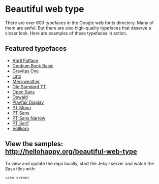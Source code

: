# Beautiful web type

There are over 600 typefaces in the Google web fonts directory. Many of them are awful. But there are also high-quality typefaces that deserve a closer look. Here are examples of these typefaces in action.

## Featured typefaces

* [Abril Fatface](http://www.google.com/webfonts/specimen/Abril+Fatface)
* [Gentium Book Basic](http://www.google.com/webfonts/specimen/Gentium+Book+Basic)
* [Gravitas One](http://www.google.com/webfonts/specimen/Gravitas+One)
* [Lato](http://www.google.com/webfonts/specimen/Lato)
* [Merriweather](http://www.google.com/webfonts/specimen/Merriweather)
* [Old Standard TT](http://www.google.com/webfonts/specimen/Old+Standard+TT)
* [Open Sans](http://www.google.com/webfonts/specimen/Open+Sans)
* [Oswald](http://www.google.com/webfonts/specimen/Oswald")
* [Playfair Display](http://www.google.com/webfonts/specimen/Playfair+Display)
* [PT Mono](http://www.google.com/webfonts/specimen/PT+Mono")
* [PT Sans](http://www.google.com/webfonts/specimen/PT+Sans)
* [PT Sans Narrow](http://www.google.com/webfonts/specimen/PT+Sans+Narrow)
* [PT Serif](http://www.google.com/webfonts/specimen/PT+Serif)
* [Vollkorn](http://www.google.com/webfonts/specimen/Vollkorn)

## View the samples: http://hellohappy.org/beautiful-web-type

To view and update the repo locally, start the Jekyll server and watch the Sass files with:

    rake server

